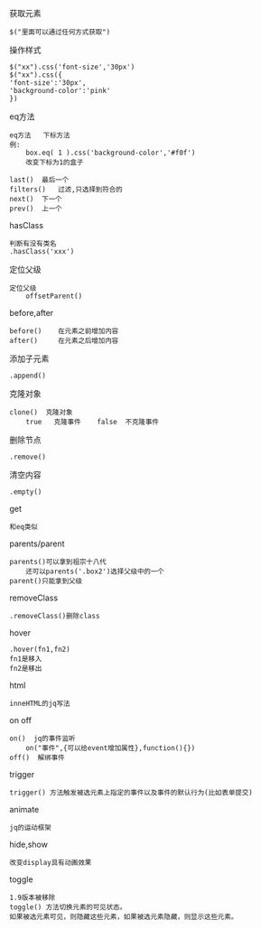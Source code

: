 获取元素

```
$("里面可以通过任何方式获取")
```

操作样式

```
$("xx").css('font-size','30px')
$("xx").css({
'font-size':'30px',
'background-color':'pink'		
})
```

eq方法

```
eq方法   下标方法
例:
	box.eq( 1 ).css('background-color','#f0f')
	改变下标为1的盒子
	
last()	最后一个
filters()	过滤,只选择到符合的
next()	下一个
prev()	上一个
```

hasClass

```
判断有没有类名
.hasClass('xxx')
```

定位父级

```
定位父级
    offsetParent()
```

before,after

```
before()	在元素之前增加内容
after()		在元素之后增加内容
```

添加子元素

```
.append()
```

克隆对象

```
clone()  克隆对象
	true   克隆事件    false  不克隆事件
```

删除节点

```
.remove()
```

清空内容

```
.empty()
```

get

```
和eq类似
```

parents/parent

```
parents()可以拿到祖宗十八代
	还可以parents('.box2')选择父级中的一个
parent()只能拿到父级
```

removeClass

```
.removeClass()删除class
```

hover

```
.hover(fn1,fn2)
fn1是移入
fn2是移出
```

html

```
inneHTML的jq写法
```

on off

```
on()  jq的事件监听 
	on("事件",{可以给event增加属性},function(){})
off()  解绑事件
```

trigger

```
trigger() 方法触发被选元素上指定的事件以及事件的默认行为(比如表单提交)
```

animate

```
jq的运动框架
```

hide,show

```
改变display具有动画效果
```

toggle

```
1.9版本被移除
toggle() 方法切换元素的可见状态。
如果被选元素可见，则隐藏这些元素，如果被选元素隐藏，则显示这些元素。
```

